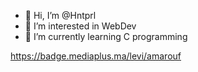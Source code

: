 - 👋 Hi, I’m @Hntprl
- 👀 I’m interested in WebDev
- 🌱 I’m currently learning C programming
<!---
Hntprl/Hntprl is a ✨ special ✨ repository because its `README.md` (this file) appears on your GitHub profile.
You can click the Preview link to take a look at your changes.
--->
https://badge.mediaplus.ma/levi/amarouf
